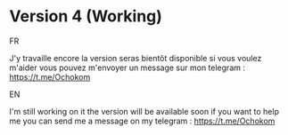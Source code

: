 # Version 4 (Working)

FR

J'y travaille encore la version seras bientôt disponible si vous voulez m'aider vous pouvez m'envoyer un message sur mon telegram : https://t.me/Ochokom

EN

I'm still working on it the version will be available soon if you want to help me you can send me a message on my telegram : https://t.me/Ochokom
